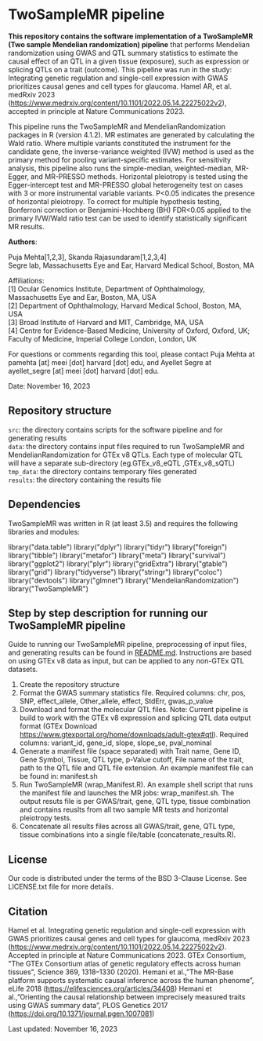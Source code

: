 # TwoSampleMR pipeline

**This repository contains the software implementation of a TwoSampleMR (Two sample Mendelian randomization) pipeline** that performs Mendelian randomization using GWAS and QTL summary statistics to estimate the causal effect of an QTL in a given tissue (exposure), such as expression or splicing QTLs on a trait (outcome). This pipeline was run in the study: Integrating genetic regulation and single-cell expression with GWAS prioritizes causal genes and cell types for glaucoma. Hamel AR, et al. medRxiv 2023 (https://www.medrxiv.org/content/10.1101/2022.05.14.22275022v2), accepted in principle at Nature Communications 2023.

This pipeline runs the TwoSampleMR and MendelianRandomization packages in R (version 4.1.2). MR estimates are generated by calculating the Wald ratio. Where multiple variants constituted the instrument for the candidate gene, the inverse-variance weighted (IVW) method is used as the primary method for pooling variant-specific estimates. For sensitivity analysis, this pipeline also runs the simple-median, weighted-median, MR-Egger, and MR-PRESSO methods. Horizontal pleiotropy is tested using the Egger-intercept test and MR-PRESSO global heterogeneity test on cases with 3 or more instrumental variable variants. P<0.05 indicates the presence of horizontal pleiotropy. To correct for multiple hypothesis testing, Bonferroni correction or Benjamini-Hochberg (BH) FDR<0.05 applied to the primary IVW/Wald ratio test can be used to identify statistically significant MR results.

**Authors**:

Puja Mehta[1,2,3], Skanda Rajasundaram[1,2,3,4]<br/>
Segre lab, Massachusetts Eye and Ear, Harvard Medical School, Boston, MA<br/>

Affiliations:<br/>
[1] Ocular Genomics Institute, Department of Ophthalmology, Massachusetts Eye and Ear, Boston, MA, USA<br/>
[2] Department of Ophthalmology, Harvard Medical School, Boston, MA, USA<br/>
[3] Broad Institute of Harvard and MIT, Cambridge, MA, USA<br/>
[4] Centre for Evidence-Based Medicine, University of Oxford, Oxford, UK; Faculty of Medicine, Imperial College London, London, UK<br/>

For questions or comments regarding this tool, please contact Puja Mehta at pamehta [at] meei [dot] harvard [dot] edu, and Ayellet Segre at ayellet\_segre [at] meei [dot] harvard [dot] edu.<br/>

Date: November 16, 2023

## Repository structure

``src``: the directory contains scripts for the software pipeline and for generating results<br/>
``data``: the directory contains input files required to run TwoSampleMR and MendelianRandomization for GTEx v8 QTLs. Each type of molecular QTL will have a separate sub-directory (eg.GTEx_v8_eQTL ,GTEx_v8_sQTL)<br/>
``tmp_data``: the directory contains temporary files generated<br/>
``results``: the directory containing the results file<br/>

## Dependencies

TwoSampleMR was written in R (at least 3.5) and requires the following libraries and modules:

library("data.table")
library("dplyr")
library("tidyr")
library("foreign")
library("tibble")
library("metafor")
library("meta")
library("survival")
library("ggplot2")
library("plyr")
library("gridExtra")
library("gtable")
library("grid")
library("tidyverse")
library("stringr")
library("coloc")
library("devtools")
library("glmnet")
library("MendelianRandomization")
library("TwoSampleMR")


## Step by step description for running our TwoSampleMR pipeline

Guide to running our TwoSampleMR pipeline, preprocessing of input files, and generating results can be found in [README.md](https://github.com/segrelabgenomics/TwoSampleMR_pipeline/README.md). Instructions are based on using GTEx v8 data as input, but can be applied to any non-GTEx QTL datasets.

1. Create the repository structure 
2. Format the GWAS summary statistics file. Required columns: chr, pos, SNP, effect_allele, Other_allele, effect, StdErr, gwas_p_value
3. Download and format the molecular QTL files. Note: Current pipeline is build to work with the GTEx v8 expression and splicing QTL data output format (GTEx Download https://www.gtexportal.org/home/downloads/adult-gtex#qtl). Required columns: variant_id, gene_id, slope, slope_se, pval_nominal
4. Generate a manifest file (space separated) with Trait name, Gene ID, Gene Symbol, Tissue, QTL type, p-Value cutoff, File name of the trait, path to the QTL file and QTL file extension. An example manifest file can be found in: manifest.sh
5. Run TwoSampleMR (wrap_Manifest.R). An example shell script that runs the manifest file and launches the MR jobs: wrap_manifest.sh.
The output resuts file is per GWAS/trait, gene, QTL type, tissue combination and contains reuslts from all two sample MR tests and horizontal pleiotropy tests.
6. Concatenate all results files across all GWAS/trait, gene,	QTL type, tissue combinations into a single file/table (concatenate_results.R).

## License
Our code is distributed under the terms of the BSD 3-Clause License. See LICENSE.txt file for more details.

## Citation
Hamel et al. Integrating genetic regulation and single-cell expression with GWAS prioritizes causal genes and cell types for glaucoma, medRxiv 2023 (https://www.medrxiv.org/content/10.1101/2022.05.14.22275022v2). Accepted in principle at Nature Communications 2023.
GTEx Consortium, "The GTEx Consortium atlas of genetic regulatory effects across human tissues", Science 369, 1318–1330 (2020).
Hemani et al.,”The MR-Base platform supports systematic causal inference across the human phenome”, eLife 2018 (https://elifesciences.org/articles/34408)
Hemani et al.,”Orienting the causal relationship between imprecisely measured traits using GWAS summary data”, PLOS Genetics 2017 (https://doi.org/10.1371/journal.pgen.1007081)

Last updated: November 16, 2023
